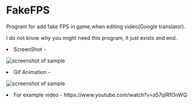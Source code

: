 # FakeFPS
Program for add fake FPS in game,when editing video(Google translator).

I do not know why you might need this program, it just exists and end.

<li>ScreenShot -


![screenshot of sample](https://github.com/lif0/FakeFPS-CSharp/blob/master/for%20github/img.png)
<li>Gif Animation -


![screenshot of sample](https://github.com/lif0/FakeFPS-CSharp/blob/master/for%20github/img-clip.gif)
<li>For example video -
https://www.youtube.com/watch?v=a57qIRfOnWQ
